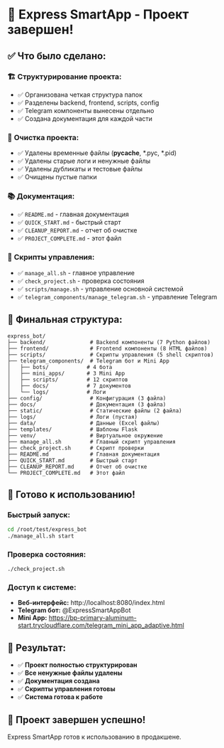 # 🎉 Express SmartApp - Проект завершен!

## ✅ Что было сделано:

### 🏗️ **Структурирование проекта:**
- ✅ Организована четкая структура папок
- ✅ Разделены backend, frontend, scripts, config
- ✅ Telegram компоненты вынесены отдельно
- ✅ Создана документация для каждой части

### 🧹 **Очистка проекта:**
- ✅ Удалены временные файлы (__pycache__, *.pyc, *.pid)
- ✅ Удалены старые логи и ненужные файлы
- ✅ Удалены дубликаты и тестовые файлы
- ✅ Очищены пустые папки

### 📚 **Документация:**
- ✅ `README.md` - главная документация
- ✅ `QUICK_START.md` - быстрый старт
- ✅ `CLEANUP_REPORT.md` - отчет об очистке
- ✅ `PROJECT_COMPLETE.md` - этот файл

### 🔧 **Скрипты управления:**
- ✅ `manage_all.sh` - главное управление
- ✅ `check_project.sh` - проверка состояния
- ✅ `scripts/manage.sh` - управление основной системой
- ✅ `telegram_components/manage_telegram.sh` - управление Telegram

## 📁 Финальная структура:

```
express_bot/
├── backend/              # Backend компоненты (7 Python файлов)
├── frontend/             # Frontend компоненты (8 HTML файлов)
├── scripts/              # Скрипты управления (5 shell скриптов)
├── telegram_components/  # Telegram бот и Mini App
│   ├── bots/            # 4 бота
│   ├── mini_apps/       # 3 Mini App
│   ├── scripts/         # 12 скриптов
│   ├── docs/            # 7 документов
│   └── logs/            # Логи
├── config/               # Конфигурация (3 файла)
├── docs/                 # Документация (3 файла)
├── static/               # Статические файлы (2 файла)
├── logs/                 # Логи (пустая)
├── data/                 # Данные (Excel файлы)
├── templates/            # Шаблоны Flask
├── venv/                 # Виртуальное окружение
├── manage_all.sh         # Главный скрипт управления
├── check_project.sh      # Скрипт проверки
├── README.md             # Главная документация
├── QUICK_START.md        # Быстрый старт
├── CLEANUP_REPORT.md     # Отчет об очистке
└── PROJECT_COMPLETE.md   # Этот файл
```

## 🚀 Готово к использованию!

### Быстрый запуск:
```bash
cd /root/test/express_bot
./manage_all.sh start
```

### Проверка состояния:
```bash
./check_project.sh
```

### Доступ к системе:
- **Веб-интерфейс:** http://localhost:8080/index.html
- **Telegram бот:** @ExpressSmartAppBot
- **Mini App:** https://bp-primary-aluminum-start.trycloudflare.com/telegram_mini_app_adaptive.html

## 🎯 Результат:

- ✅ **Проект полностью структурирован**
- ✅ **Все ненужные файлы удалены**
- ✅ **Документация создана**
- ✅ **Скрипты управления готовы**
- ✅ **Система готова к работе**

## 🎉 Проект завершен успешно!

Express SmartApp готов к использованию в продакшене.
